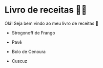 # Livro de receitas :man_cook:

Olá! Seja bem vindo ao meu livro de receitas :wave:

* Strogonoff de Frango
* Pavê
* Bolo de Cenoura

* Cuscuz

